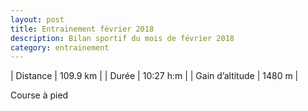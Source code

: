 ```yaml
---
layout: post
title: Entrainement février 2018
description: Bilan sportif du mois de février 2018
category: entrainement
---
```


| Distance         | 109.9 km      |
| Durée            | 10:27 h:m     |
| Gain d’altitude  | 1480 m        |

Course à pied
